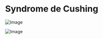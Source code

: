 # Syndrome de Cushing

![Image](.//media/endo/Scan_0003.jpg)

![Image](.//media/endo/Scan_0003_verso.jpg)
